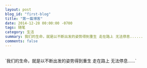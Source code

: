 ```yaml
---
layout: post
blog_id: "first-blog"
title: "第一篇博客"
date: 2014-12-28 00:00:00 -0700
tags: 随笔
category: 生活
summary: 我们的生命，就是以不断出发的姿势得到重生 走在路上 无法停息......
comments: false
---
```

<br>
`我们的生命，就是以不断出发的姿势得到重生 走在路上 无法停息......`